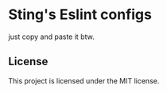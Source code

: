 # Sting's Eslint configs

just copy and paste it btw.

## License

This project is licensed under the MIT license.
